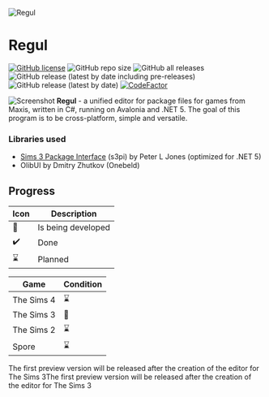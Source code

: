 ![Regul](https://github.com/Onebeld/Regul/blob/main/.github/images/logo.png)

# Regul

[![GitHub license](https://img.shields.io/github/license/Onebeld/Regul?style=flat-square)](https://github.com/Onebeld/Regul/blob/main/LICENSE) ![GitHub repo size](https://img.shields.io/github/repo-size/Onebeld/Regul?style=flat-square) ![GitHub all releases](https://img.shields.io/github/downloads/Onebeld/Regul/total?style=flat-square) ![GitHub release (latest by date including pre-releases)](https://img.shields.io/github/v/release/Onebeld/Regul?include_prereleases&style=flat-square) ![GitHub release (latest by date)](https://img.shields.io/github/v/release/Onebeld/Regul?style=flat-square) [![CodeFactor](https://www.codefactor.io/repository/github/onebeld/regul/badge?style=flat-square)](https://www.codefactor.io/repository/github/onebeld/regul)

![Screenshot](https://github.com/Onebeld/Regul/blob/main/.github/images/program.png)
**Regul** - a unified editor for package files for games from Maxis, written in C#, running on Avalonia and .NET 5. The goal of this program is to be cross-platform, simple and versatile.

### Libraries used

* [Sims 3 Package Interface](http://s3pi.sourceforge.net/) (s3pi) by Peter L Jones (optimized for .NET 5)
* OlibUI by Dmitry Zhutkov (Onebeld)

## Progress
| Icon | Description |
| - | - |
| 🚀️ | Is being developed |
| ✔️ | Done |
| ⌛️ | Planned |


| Game | Сondition |
| - | - |
| The Sims 4 | ⌛️ |
| The Sims 3 | 🚀️ |
| The Sims 2 | ⌛️ |
| Spore | ⌛️ |

The first preview version will be released after the creation of the editor for The Sims 3The first preview version will be released after the creation of the editor for The Sims 3
